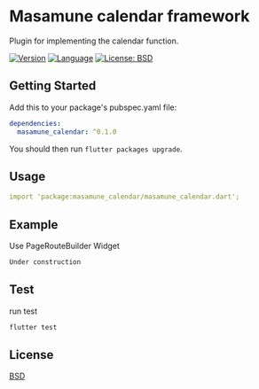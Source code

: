 # Masamune calendar framework

Plugin for implementing the calendar function.

[![Version](https://img.shields.io/badge/version-0.1.4-blue.svg)](https://mathru.net)
[![Language](https://img.shields.io/badge/language-dart-blue.svg)](https://dart.dev/)
[![License: BSD](https://img.shields.io/badge/license-BSD-purple.svg)](https://opensource.org/licenses/BSD-3-Clause)

## Getting Started

Add this to your package's pubspec.yaml file:
```yaml
dependencies:
  masamune_calendar: ^0.1.0
```
You should then run `flutter packages upgrade`.

## Usage

```yaml
import 'package:masamune_calendar/masamune_calendar.dart';
```

## Example

Use PageRouteBuilder Widget
```dart
Under construction
```

## Test

run test
```bash
flutter test
```

## License

[BSD](LICENSE)